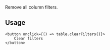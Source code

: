 Remove all column filters.

## Usage
```svelte
<button onclick={() => table.clearFilters()}>
    Clear filters
</button>
```